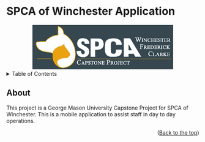 # SPCA of Winchester Application
<div id="top"></div>
<div align="center">
    <img src="https://github.com/ZaneHaubach97/SPCA_App/blob/b46a4114a30ed90c69afa4dbac00f7538406d960/spcawle3.png"/>
</div>
<!--TABLE OF CONTENTs -->
<details>
  <summary>Table of Contents</summary>
  <li>
    <a href="#about">About</a>
  </li>
  <li>
    <a href="#getting-started">Getting Started</a>
    <ul>
      <li><a href="#prerequisites">Prerequisites</a></li>
      <li><a href="#installation">Installation</a></li>
    </ul>
  </li>
  <li><a href="#usage">Usage</a></li>
  <li><a href="#license">License</a></li>
  <li><a href="#contact">Contact</a></li>
</details>

<!-- ABOUT -->
<div id="about"></div>
<h2>About</h2>
This project is a George Mason University Capstone Project for SPCA of Winchester. This is a mobile application to assist staff in day to day operations.
<p align="right">(<a href="#top">Back to the top</a>)</p>
